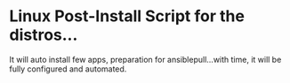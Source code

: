 # Linux Post-Install Script for the distros...
It will auto install few apps, preparation for ansiblepull...with time, it will be fully configured and automated.
